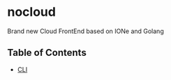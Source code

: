 # nocloud
Brand new Cloud FrontEnd based on IONe and Golang

## Table of Contents

* [CLI](https://github.com/slntopp/nocloud-cli)
